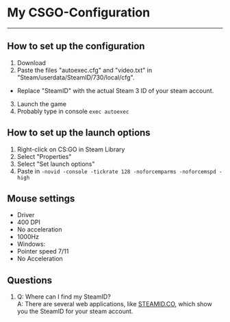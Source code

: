 # My CSGO-Configuration #
- - - -
## How to set up the configuration ##
1. Download
2. Paste the files "autoexec.cfg" and "video.txt" in "Steam/userdata/SteamID/730/local/cfg".
 * Replace "SteamID" with the actual Steam 3 ID of your steam account.
3. Launch the game
4. Probably type in console `exec autoexec`

## How to set up the launch options ##
1. Right-click on CS:GO in Steam Library
2. Select "Properties"
3. Select "Set launch options"
4. Paste in `-novid -console -tickrate 128 -noforcemparms -noforcemspd -high`

## Mouse settings ##
 * Driver
  * 400 DPI
  * No acceleration
  * 1000Hz
 * Windows:
  * Pointer speed 7/11
  * No Acceleration

## Questions ##
1. Q: Where can I find my SteamID?<br/>
   A: There are several web applications, like [STEAMID.CO](http://steamid.co/), which show you the SteamID for your steam account.
